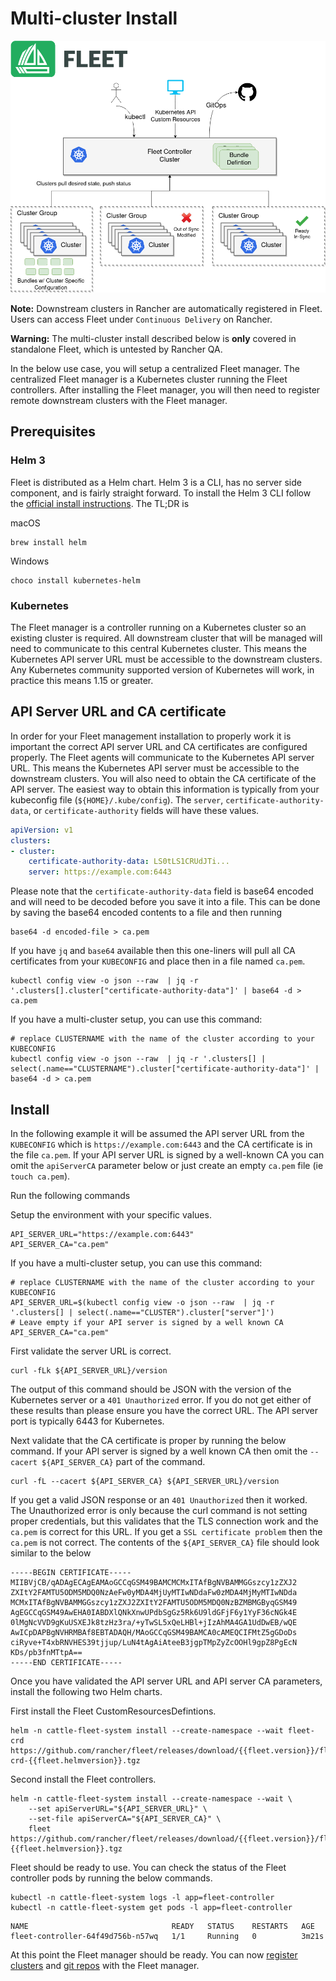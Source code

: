 # Multi-cluster Install
![](./arch.png)

**Note:** Downstream clusters in Rancher are automatically registered in Fleet. Users can access Fleet under `Continuous Delivery` on Rancher.

**Warning:** The multi-cluster install described below is **only** covered in standalone Fleet, which is untested by Rancher QA. 

In the below use case, you will setup a centralized Fleet manager.  The centralized Fleet manager is a
Kubernetes cluster running the Fleet controllers. After installing the Fleet manager, you will then
need to register remote downstream clusters with the Fleet manager.

## Prerequisites

### Helm 3

Fleet is distributed as a Helm chart. Helm 3 is a CLI, has no server side component, and is
fairly straight forward. To install the Helm 3 CLI follow the
[official install instructions](https://helm.sh/docs/intro/install/). The TL;DR is

macOS
```
brew install helm
```
Windows
```
choco install kubernetes-helm
```

### Kubernetes

The Fleet manager is a controller running on a Kubernetes cluster so an existing cluster is required. All
downstream cluster that will be managed will need to communicate to this central Kubernetes cluster. This
means the Kubernetes API server URL must be accessible to the downstream clusters. Any Kubernetes community
supported version of Kubernetes will work, in practice this means 1.15 or greater.

## API Server URL and CA certificate

In order for your Fleet management installation to properly work it is important
the correct API server URL and CA certificates are configured properly.  The Fleet agents
will communicate to the Kubernetes API server URL. This means the Kubernetes
API server must be accessible to the downstream clusters.  You will also need
to obtain the CA certificate of the API server. The easiest way to obtain this information
is typically from your kubeconfig file (`${HOME}/.kube/config`). The `server`,
`certificate-authority-data`, or `certificate-authority` fields will have these values.

```yaml
apiVersion: v1
clusters:
- cluster:
    certificate-authority-data: LS0tLS1CRUdJTi...
    server: https://example.com:6443
```

Please note that the `certificate-authority-data` field is base64 encoded and will need to be
decoded before you save it into a file. This can be done by saving the base64 encoded contents to
a file and then running
```shell
base64 -d encoded-file > ca.pem
```
If you have `jq` and `base64` available then this one-liners will pull all CA certificates from your
`KUBECONFIG` and place then in a file named `ca.pem`.

```shell
kubectl config view -o json --raw  | jq -r '.clusters[].cluster["certificate-authority-data"]' | base64 -d > ca.pem
```

If you have a multi-cluster setup, you can use this command:

```shell
# replace CLUSTERNAME with the name of the cluster according to your KUBECONFIG
kubectl config view -o json --raw  | jq -r '.clusters[] | select(.name=="CLUSTERNAME").cluster["certificate-authority-data"]' | base64 -d > ca.pem
```

## Install

In the following example it will be assumed the API server URL from the `KUBECONFIG` which is `https://example.com:6443`
and the CA certificate is in the file `ca.pem`. If your API server URL is signed by a well-known CA you can
omit the `apiServerCA` parameter below or just create an empty `ca.pem` file (ie `touch ca.pem`).

Run the following commands

Setup the environment with your specific values.

```shell
API_SERVER_URL="https://example.com:6443"
API_SERVER_CA="ca.pem"
```

If you have a multi-cluster setup, you can use this command:

```shell
# replace CLUSTERNAME with the name of the cluster according to your KUBECONFIG
API_SERVER_URL=$(kubectl config view -o json --raw  | jq -r '.clusters[] | select(.name=="CLUSTER").cluster["server"]')
# Leave empty if your API server is signed by a well known CA
API_SERVER_CA="ca.pem"
```

First validate the server URL is correct.

```shell
curl -fLk ${API_SERVER_URL}/version
```

The output of this command should be JSON with the version of the Kubernetes server or a `401 Unauthorized` error.
If you do not get either of these results than please ensure you have the correct URL. The API server port is typically
6443 for Kubernetes.

Next validate that the CA certificate is proper by running the below command.  If your API server is signed by a
well known CA then omit the `--cacert ${API_SERVER_CA}` part of the command.

```shell
curl -fL --cacert ${API_SERVER_CA} ${API_SERVER_URL}/version
```

If you get a valid JSON response or an `401 Unauthorized` then it worked. The Unauthorized error is
only because the curl command is not setting proper credentials, but this validates that the TLS
connection work and the `ca.pem` is correct for this URL. If you get a `SSL certificate problem` then
the `ca.pem` is not correct. The contents of the `${API_SERVER_CA}` file should look similar to the below

```
-----BEGIN CERTIFICATE-----
MIIBVjCB/qADAgECAgEAMAoGCCqGSM49BAMCMCMxITAfBgNVBAMMGGszcy1zZXJ2
ZXItY2FAMTU5ODM5MDQ0NzAeFw0yMDA4MjUyMTIwNDdaFw0zMDA4MjMyMTIwNDda
MCMxITAfBgNVBAMMGGszcy1zZXJ2ZXItY2FAMTU5ODM5MDQ0NzBZMBMGByqGSM49
AgEGCCqGSM49AwEHA0IABDXlQNkXnwUPdbSgGz5Rk6U9ldGFjF6y1YyF36cNGk4E
0lMgNcVVD9gKuUSXEJk8tzHz3ra/+yTwSL5xQeLHBl+jIzAhMA4GA1UdDwEB/wQE
AwICpDAPBgNVHRMBAf8EBTADAQH/MAoGCCqGSM49BAMCA0cAMEQCIFMtZ5gGDoDs
ciRyve+T4xbRNVHES39tjjup/LuN4tAgAiAteeB3jgpTMpZyZcOOHl9gpZ8PgEcN
KDs/pb3fnMTtpA==
-----END CERTIFICATE-----
```

Once you have validated the API server URL and API server CA parameters, install the following two
Helm charts.

First install the Fleet CustomResourcesDefintions.
```shell
helm -n cattle-fleet-system install --create-namespace --wait fleet-crd https://github.com/rancher/fleet/releases/download/{{fleet.version}}/fleet-crd-{{fleet.helmversion}}.tgz
```

Second install the Fleet controllers.
```shell
helm -n cattle-fleet-system install --create-namespace --wait \
    --set apiServerURL="${API_SERVER_URL}" \
    --set-file apiServerCA="${API_SERVER_CA}" \
    fleet https://github.com/rancher/fleet/releases/download/{{fleet.version}}/fleet-{{fleet.helmversion}}.tgz
```

Fleet should be ready to use. You can check the status of the Fleet controller pods by running the below commands.

```shell
kubectl -n cattle-fleet-system logs -l app=fleet-controller
kubectl -n cattle-fleet-system get pods -l app=fleet-controller
```

```
NAME                                READY   STATUS    RESTARTS   AGE
fleet-controller-64f49d756b-n57wq   1/1     Running   0          3m21s
```

At this point the Fleet manager should be ready. You can now [register clusters](./cluster-overview.md) and [git repos](./gitrepo-add.md) with 
the Fleet manager.

